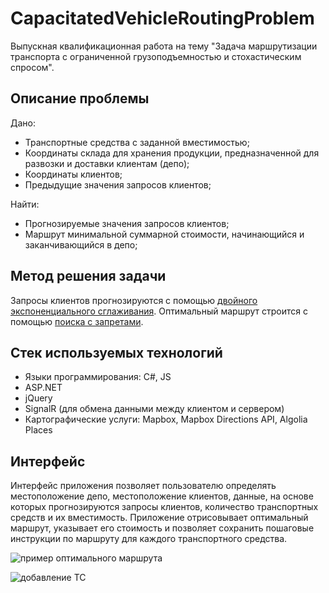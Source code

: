 # CapacitatedVehicleRoutingProblem
Выпускная квалификационная работа на тему "Задача маршрутизации транспорта с ограниченной грузоподъемностью и стохастическим спросом".

## Описание проблемы

Дано:
- Транспортные средства с заданной вместимостью;
- Координаты склада для хранения продукции, предназначенной для развозки и доставки клиентам (депо);
- Координаты клиентов;
- Предыдущие значения запросов клиентов;

Найти:
- Прогнозируемые значения запросов клиентов;
- Маршрут минимальной суммарной стоимости, начинающийся и заканчивающийся в депо;

## Метод решения задачи

Запросы клиентов прогнозируются с помощью [двойного экспоненциального сглаживания](http://www.machinelearning.ru/wiki/index.php?title=%D0%AD%D0%BA%D1%81%D0%BF%D0%BE%D0%BD%D0%B5%D0%BD%D1%86%D0%B8%D0%B0%D0%BB%D1%8C%D0%BD%D0%BE%D0%B5_%D1%81%D0%B3%D0%BB%D0%B0%D0%B6%D0%B8%D0%B2%D0%B0%D0%BD%D0%B8%D0%B5).
Оптимальный маршрут строится с помощью [поиска с запретами](https://ru.wikipedia.org/wiki/%D0%9F%D0%BE%D0%B8%D1%81%D0%BA_%D1%81_%D0%B7%D0%B0%D0%BF%D1%80%D0%B5%D1%82%D0%B0%D0%BC%D0%B8).

## Стек используемых технологий

* Языки программирования: C#, JS
* ASP.NET
* jQuery
* SignalR (для обмена данными между клиентом и сервером)
* Картографические услуги: Mapbox, Mapbox Directions API, Algolia Places

## Интерфейс

Интерфейс приложения позволяет пользователю определять местоположение депо, местоположение клиентов, данные, на основе которых прогнозируются запросы клиентов, количество транспортных средств и их вместимость.
Приложение отрисовывает оптимальный маршрут, указывает его стоимость и позволяет сохранить пошаговые инструкции по маршруту для каждого транспортного средства.

![пример оптимального маршрута](https://github.com/RamilYI/CapacitatedVehicleRoutingProblem/blob/master/TestMapBox/screenshot/routes.PNG)

![добавление ТС](https://github.com/RamilYI/CapacitatedVehicleRoutingProblem/blob/master/TestMapBox/screenshot/forecasting.PNG)

